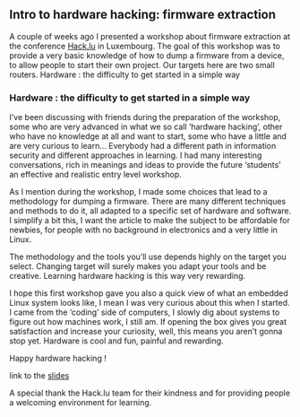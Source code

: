 ## Intro to hardware hacking: firmware extraction

A couple of weeks ago I presented a workshop about firmware extraction at the conference [Hack.lu](www.hack.lu) in Luxembourg. The goal of this workshop was to provide a very basic knowledge of how to dump a firmware from a device, to allow people to start their own project. Our targets here are two small routers.
Hardware : the difficulty to get started in a simple way

 ### Hardware : the difficulty to get started in a simple way
 
I’ve been discussing with friends during the preparation of the workshop, some who are very advanced in what we so call ‘hardware hacking’, other who have no knowledge at all and want to start, some who have a little and are very curious to learn… Everybody had a different path in information security and different approaches in learning. I had many interesting conversations, rich in meanings and ideas to provide the future ‘students’ an effective and realistic entry level workshop.

As I mention during the workshop, I made some choices that lead to a methodology for dumping a firmware. There are many different techniques and methods to do it, all adapted to a specific set of hardware and software. I simplify a bit this, I want the article to make the subject to be affordable for newbies, for people with no background in electronics and a very little in Linux.

The methodology and the tools you’ll use depends highly on the target you select. Changing target will surely makes you adapt your tools and be creative. Learning hardware hacking is this way very rewarding.

I hope this first workshop gave you also a quick view of what an embedded Linux system looks like, I mean I was very curious about this when I started. I came from the ‘coding’ side of computers, I slowly dig about systems to figure out how machines work, I still am. If opening the box gives you great satisfaction and increase your curiosity, well, this means you aren’t gonna stop yet. Hardware is cool and fun, painful and rewarding.

Happy hardware hacking !

link to the [slides](https://2019.hack.lu/archive/2019/snarf-it_pub.pdf)

A special thank the Hack.lu team for their kindness and for providing people a welcoming environment for learning. 
